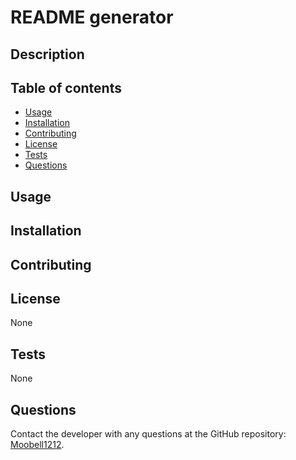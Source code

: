 # README generator


## Description


## Table of contents
- [Usage](#usage)
- [Installation](#installation)
- [Contributing](#contributing)
- [License](#license)
- [Tests](#tests)
- [Questions](#questions)

## Usage


## Installation


## Contributing


## License
None

## Tests
None

## Questions
Contact the developer with any questions at the GitHub repository: [Moobell1212](https://github.com/Moobell1212).
